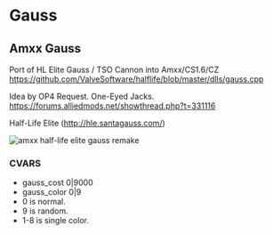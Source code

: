 # Gauss

## Amxx Gauss
Port of HL Elite Gauss / TSO Cannon into Amxx/CS1.6/CZ
https://github.com/ValveSoftware/halflife/blob/master/dlls/gauss.cpp

Idea by OP4 Request. One-Eyed Jacks.
https://forums.alliedmods.net/showthread.php?t=331116

Half-Life Elite (http://hle.santagauss.com/)


![amxx half-life elite gauss remake](https://user-images.githubusercontent.com/6540695/112692421-e674b900-8e4c-11eb-9611-fe36a2cf2527.jpg)
### CVARS
- gauss_cost 0|9000
- gauss_color 0|9
- 0 is normal.
- 9 is random.
- 1-8 is single color.
